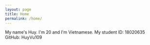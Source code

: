 ```yaml
---
layout: page
title: Home
permalink: /home/
---
```


My name's Huy. I'm 20 and I'm Vietnamese. 
My student ID: 18020635
GitHub: HuyVu109
